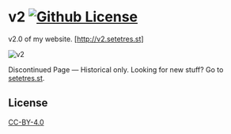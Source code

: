 v2 [![Github License](https://img.shields.io/github/license/setetres/v2.svg)](https://github.com/setetres/v2/blob/master/LICENSE)
==

v2.0 of my website. [http://v2.setetres.st]

![v2](http://files.setetres.st/img/v2-desktop.png?v=1&raw=true)

Discontinued Page &#8212; Historical only. Looking for new stuff? Go to [setetres.st].

License
-------

[CC-BY-4.0]

[setetres.st]: http://setetres.st
[http://v2.setetres.st]: http://v2.setetres.st
[CC-BY-4.0]: http://creativecommons.org/licenses/by/4.0
